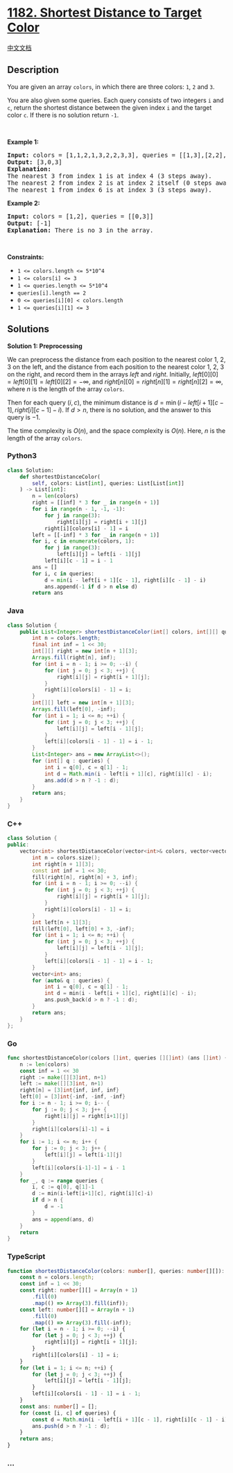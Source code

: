# [1182. Shortest Distance to Target Color](https://leetcode.com/problems/shortest-distance-to-target-color)

[中文文档](/solution/1100-1199/1182.Shortest%20Distance%20to%20Target%20Color/README.md)

## Description

<p>You are given an array <code>colors</code>, in which there are three colors: <code>1</code>, <code>2</code> and&nbsp;<code>3</code>.</p>

<p>You are also given some queries. Each query consists of two integers <code>i</code>&nbsp;and <code>c</code>, return&nbsp;the shortest distance between the given index&nbsp;<code>i</code> and the target color <code>c</code>. If there is no solution return <code>-1</code>.</p>

<p>&nbsp;</p>
<p><strong class="example">Example 1:</strong></p>

<pre>
<strong>Input:</strong> colors = [1,1,2,1,3,2,2,3,3], queries = [[1,3],[2,2],[6,1]]
<strong>Output:</strong> [3,0,3]
<strong>Explanation: </strong>
The nearest 3 from index 1 is at index 4 (3 steps away).
The nearest 2 from index 2 is at index 2 itself (0 steps away).
The nearest 1 from index 6 is at index 3 (3 steps away).
</pre>

<p><strong class="example">Example 2:</strong></p>

<pre>
<strong>Input:</strong> colors = [1,2], queries = [[0,3]]
<strong>Output:</strong> [-1]
<strong>Explanation: </strong>There is no 3 in the array.
</pre>

<p>&nbsp;</p>
<p><strong>Constraints:</strong></p>

<ul>
	<li><code>1 &lt;= colors.length &lt;= 5*10^4</code></li>
	<li><code>1 &lt;= colors[i] &lt;= 3</code></li>
	<li><code>1&nbsp;&lt;= queries.length &lt;= 5*10^4</code></li>
	<li><code>queries[i].length == 2</code></li>
	<li><code>0 &lt;= queries[i][0] &lt;&nbsp;colors.length</code></li>
	<li><code>1 &lt;= queries[i][1] &lt;= 3</code></li>
</ul>

## Solutions

**Solution 1: Preprocessing**

We can preprocess the distance from each position to the nearest color $1$, $2$, $3$ on the left, and the distance from each position to the nearest color $1$, $2$, $3$ on the right, and record them in the arrays $left$ and $right$. Initially, $left[0][0] = left[0][1] = left[0][2] = -\infty$, and $right[n][0] = right[n][1] = right[n][2] = \infty$, where $n$ is the length of the array `colors`.

Then for each query $(i, c)$, the minimum distance is $d = \min(i - left[i + 1][c - 1], right[i][c - 1] - i)$. If $d > n$, there is no solution, and the answer to this query is $-1$.

The time complexity is $O(n)$, and the space complexity is $O(n)$. Here, $n$ is the length of the array `colors`.

<!-- tabs:start -->

### **Python3**

```python
class Solution:
    def shortestDistanceColor(
        self, colors: List[int], queries: List[List[int]]
    ) -> List[int]:
        n = len(colors)
        right = [[inf] * 3 for _ in range(n + 1)]
        for i in range(n - 1, -1, -1):
            for j in range(3):
                right[i][j] = right[i + 1][j]
            right[i][colors[i] - 1] = i
        left = [[-inf] * 3 for _ in range(n + 1)]
        for i, c in enumerate(colors, 1):
            for j in range(3):
                left[i][j] = left[i - 1][j]
            left[i][c - 1] = i - 1
        ans = []
        for i, c in queries:
            d = min(i - left[i + 1][c - 1], right[i][c - 1] - i)
            ans.append(-1 if d > n else d)
        return ans
```

### **Java**

```java
class Solution {
    public List<Integer> shortestDistanceColor(int[] colors, int[][] queries) {
        int n = colors.length;
        final int inf = 1 << 30;
        int[][] right = new int[n + 1][3];
        Arrays.fill(right[n], inf);
        for (int i = n - 1; i >= 0; --i) {
            for (int j = 0; j < 3; ++j) {
                right[i][j] = right[i + 1][j];
            }
            right[i][colors[i] - 1] = i;
        }
        int[][] left = new int[n + 1][3];
        Arrays.fill(left[0], -inf);
        for (int i = 1; i <= n; ++i) {
            for (int j = 0; j < 3; ++j) {
                left[i][j] = left[i - 1][j];
            }
            left[i][colors[i - 1] - 1] = i - 1;
        }
        List<Integer> ans = new ArrayList<>();
        for (int[] q : queries) {
            int i = q[0], c = q[1] - 1;
            int d = Math.min(i - left[i + 1][c], right[i][c] - i);
            ans.add(d > n ? -1 : d);
        }
        return ans;
    }
}
```

### **C++**

```cpp
class Solution {
public:
    vector<int> shortestDistanceColor(vector<int>& colors, vector<vector<int>>& queries) {
        int n = colors.size();
        int right[n + 1][3];
        const int inf = 1 << 30;
        fill(right[n], right[n] + 3, inf);
        for (int i = n - 1; i >= 0; --i) {
            for (int j = 0; j < 3; ++j) {
                right[i][j] = right[i + 1][j];
            }
            right[i][colors[i] - 1] = i;
        }
        int left[n + 1][3];
        fill(left[0], left[0] + 3, -inf);
        for (int i = 1; i <= n; ++i) {
            for (int j = 0; j < 3; ++j) {
                left[i][j] = left[i - 1][j];
            }
            left[i][colors[i - 1] - 1] = i - 1;
        }
        vector<int> ans;
        for (auto& q : queries) {
            int i = q[0], c = q[1] - 1;
            int d = min(i - left[i + 1][c], right[i][c] - i);
            ans.push_back(d > n ? -1 : d);
        }
        return ans;
    }
};
```

### **Go**

```go
func shortestDistanceColor(colors []int, queries [][]int) (ans []int) {
	n := len(colors)
	const inf = 1 << 30
	right := make([][3]int, n+1)
	left := make([][3]int, n+1)
	right[n] = [3]int{inf, inf, inf}
	left[0] = [3]int{-inf, -inf, -inf}
	for i := n - 1; i >= 0; i-- {
		for j := 0; j < 3; j++ {
			right[i][j] = right[i+1][j]
		}
		right[i][colors[i]-1] = i
	}
	for i := 1; i <= n; i++ {
		for j := 0; j < 3; j++ {
			left[i][j] = left[i-1][j]
		}
		left[i][colors[i-1]-1] = i - 1
	}
	for _, q := range queries {
		i, c := q[0], q[1]-1
		d := min(i-left[i+1][c], right[i][c]-i)
		if d > n {
			d = -1
		}
		ans = append(ans, d)
	}
	return
}
```

### **TypeScript**

```ts
function shortestDistanceColor(colors: number[], queries: number[][]): number[] {
    const n = colors.length;
    const inf = 1 << 30;
    const right: number[][] = Array(n + 1)
        .fill(0)
        .map(() => Array(3).fill(inf));
    const left: number[][] = Array(n + 1)
        .fill(0)
        .map(() => Array(3).fill(-inf));
    for (let i = n - 1; i >= 0; --i) {
        for (let j = 0; j < 3; ++j) {
            right[i][j] = right[i + 1][j];
        }
        right[i][colors[i] - 1] = i;
    }
    for (let i = 1; i <= n; ++i) {
        for (let j = 0; j < 3; ++j) {
            left[i][j] = left[i - 1][j];
        }
        left[i][colors[i - 1] - 1] = i - 1;
    }
    const ans: number[] = [];
    for (const [i, c] of queries) {
        const d = Math.min(i - left[i + 1][c - 1], right[i][c - 1] - i);
        ans.push(d > n ? -1 : d);
    }
    return ans;
}
```

### **...**

```

```

<!-- tabs:end -->
